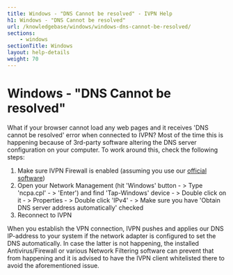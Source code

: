 ```yaml
---
title: Windows - "DNS Cannot be resolved" - IVPN Help
h1: Windows - "DNS Cannot be resolved"
url: /knowledgebase/windows/windows-dns-cannot-be-resolved/
sections:
    - windows
sectionTitle: Windows
layout: help-details
weight: 70
---
```

# Windows - "DNS Cannot be resolved"

What if your browser cannot load any web pages and it receives 'DNS cannot be resolved' error when connected to IVPN? Most of the time this is happening because of 3rd-party software altering the DNS server configuration on your computer. To work around this, check the following steps:

1. Make sure IVPN Firewall is enabled (assuming you use our [official software](/apps-windows/))
2. Open your Network Management (hit 'Windows' button - > Type 'ncpa.cpl' - > 'Enter') and find 'Tap-Windows' device - > Double click on it - > Properties - > Double click 'IPv4' - > Make sure you have 'Obtain DNS server address automatically' checked
3. Reconnect to IVPN

When you establish the VPN connection, IVPN pushes and applies our DNS IP-address to your system if the network adapter is configured to set the DNS automatically. In case the latter is not happening, the installed Antivirus/Firewall or various Network Filtering software can prevent that from happening and it is advised to have the IVPN client whitelisted there to avoid the aforementioned issue.
